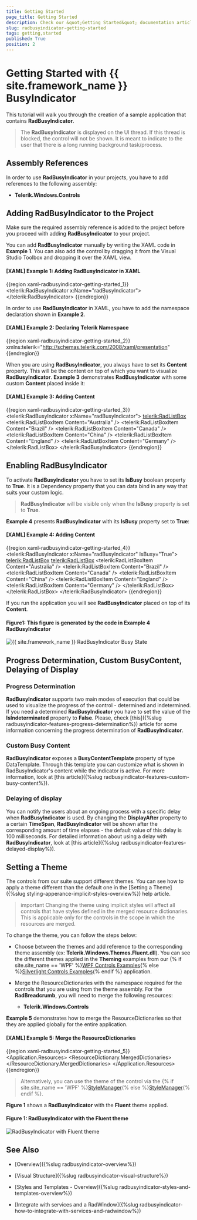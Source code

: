 ```yaml
---
title: Getting Started
page_title: Getting Started
description: Check our &quot;Getting Started&quot; documentation article for the RadBusyIndicator {{ site.framework_name }} control.
slug: radbusyindicator-getting-started
tags: getting,started
published: True
position: 2
---
```


# Getting Started with {{ site.framework_name }} BusyIndicator

This tutorial will walk you through the creation of a sample application that contains __RadBusyIndicator__. 

> The __RadBusyIndicator__ is displayed on the UI thread. If this thread is blocked, the control will not be shown. It is meant to indicate to the user that there is a long running background task/process.

## Assembly References

In order to use __RadBusyIndicator__ in your projects, you have to add references to the following assembly:	

* __Telerik.Windows.Controls__

## Adding RadBusyIndicator to the Project

Make sure the required assembly reference is added to the project before you proceed with adding __RadBusyIndicator__ to your project.

You can add __RadBusyIndicator__ manually by writing the XAML code in __Example 1__. You can also add the control by dragging it from the Visual Studio Toolbox and dropping it over the XAML view.

#### __[XAML] Example 1: Adding RadBusyIndicator in XAML__

{{region xaml-radbusyindicator-getting-started_1}}
	<telerik:RadBusyIndicator x:Name="radBusyIndicator">
	    <!--Some Content-->
	</telerik:RadBusyIndicator>
{{endregion}}

In order to use __RadBusyIndicator__ in XAML, you have to add the namespace declaration shown in __Example 2__.

#### __[XAML] Example 2: Declaring Telerik Namespace__

{{region xaml-radbusyindicator-getting-started_2}}
    xmlns:telerik="http://schemas.telerik.com/2008/xaml/presentation"
{{endregion}}

When you are using __RadBusyIndicator__, you always have to set its __Content__ property. This will be the content on top of which you want to visualize __RadBusyIndicator__. __Example 3__ demonstrates __RadBusyIndicator__ with some custom __Content__ placed inside it:

#### __[XAML] Example 3: Adding Content__

{{region xaml-radbusyindicator-getting-started_3}}
     <telerik:RadBusyIndicator x:Name="radBusyIndicator">
        <Grid>
            <telerik:RadListBox>
                <telerik:RadListBoxItem Content="Australia" />
                <telerik:RadListBoxItem Content="Brazil" />
                <telerik:RadListBoxItem Content="Canada" />
                <telerik:RadListBoxItem Content="China" />
                <telerik:RadListBoxItem Content="England" />
                <telerik:RadListBoxItem Content="Germany" />
            </telerik:RadListBox>
        </Grid>
    </telerik:RadBusyIndicator>
{{endregion}}

## Enabling RadBusyIndicator

To activate __RadBusyIndicator__ you have to set its __IsBusy__ boolean property to __True__. It is a Dependency property that you can data bind in any way that suits your custom logic.

>__RadBusyIndicator__ will be visible only when the __IsBusy__ property is set to __True__.

__Example 4__ presents __RadBusyIndicator__ with its __IsBusy__ property set to __True__:

#### __[XAML] Example 4: Adding Content__

{{region xaml-radbusyindicator-getting-started_4}}
     <telerik:RadBusyIndicator x:Name="radBusyIndicator" IsBusy="True">
        <Grid>
            <telerik:RadListBox>
                <telerik:RadListBox>
                    <telerik:RadListBoxItem Content="Australia" />
                    <telerik:RadListBoxItem Content="Brazil" />
                    <telerik:RadListBoxItem Content="Canada" />
                    <telerik:RadListBoxItem Content="China" />
                    <telerik:RadListBoxItem Content="England" />
                    <telerik:RadListBoxItem Content="Germany" />
                </telerik:RadListBox>
            </telerik:RadListBox>
        </Grid>
    </telerik:RadBusyIndicator>
{{endregion}}

If you run the application you will see __RadBusyIndicator__ placed on top of its __Content__.

#### __Figure1: This figure is generated by the code in Example 4 RadBusyIndicator__

![{{ site.framework_name }} RadBusyIndicator Busy State](images/RadBusyIndicator_GettingStarted_1.png)

## Progress Determination, Custom BusyContent, Delaying of Display

### Progress Determination

__RadBusyIndicator__  supports two main modes of execution that could be used to visualize the progress of the control - determined and indetermined. If you need a determined __RadBusyIndicator__ you have to set the value of the __IsIndeterminated__ property to __False__. Please, check [this]({%slug radbusyindicator-features-progress-determination%}) article for some information concerning the progress determination of __RadBusyIndicator__.

### Custom Busy Content

__RadBusyIndicator__ exposes a __BusyContentTemplate__ property of type DataTemplate. Through this template you can customize what is shown in RadBusyIndicator's content while the indicator is active. For more information, look at [this article]({%slug radbusyindicator-features-custom-busy-content%}).

### Delaying of display

You can notify the users about an ongoing process with a specific delay when __RadBusyIndicator__ is used. By changing the __DisplayAfter__ property to a certain __TimeSpan__, __RadBusyIndicator__ will be shown after the corresponding amount of time elapses - the default value of this delay is 100 milliseconds. For detailed information about using a delay with __RadBusyIndicator__, look at [this article]({%slug radbusyindicator-features-delayed-display%}).

## Setting a Theme

The controls from our suite support different themes. You can see how to apply a theme different than the default one in the [Setting a Theme]({%slug styling-apperance-implicit-styles-overview%}) help article.

>important Changing the theme using implicit styles will affect all controls that have styles defined in the merged resource dictionaries. This is applicable only for the controls in the scope in which the resources are merged. 

To change the theme, you can follow the steps below:

* Choose between the themes and add reference to the corresponding theme assembly (ex: **Telerik.Windows.Themes.Fluent.dll**). You can see the different themes applied in the **Theming** examples from our {% if site.site_name == 'WPF' %}[WPF Controls Examples](https://demos.telerik.com/wpf/){% else %}[Silverlight Controls Examples](https://demos.telerik.com/silverlight/#BusyIndicator/Theming){% endif %} application.

* Merge the ResourceDictionaries with the namespace required for the controls that you are using from the theme assembly. For the __RadBreadcrumb__, you will need to merge the following resources:

	* __Telerik.Windows.Controls__

__Example 5__ demonstrates how to merge the ResourceDictionaries so that they are applied globally for the entire application.

#### __[XAML] Example 5: Merge the ResourceDictionaries__  
{{region xaml-radbusyindicator-getting-started_5}}
	<Application.Resources>
		<ResourceDictionary>
			<ResourceDictionary.MergedDictionaries>
				<ResourceDictionary Source="/Telerik.Windows.Themes.Fluent;component/Themes/System.Windows.xaml"/>
				<ResourceDictionary Source="/Telerik.Windows.Themes.Fluent;component/Themes/Telerik.Windows.Controls.xaml"/>
			</ResourceDictionary.MergedDictionaries>
		</ResourceDictionary>
	</Application.Resources>
{{endregion}}

>Alternatively, you can use the theme of the control via the {% if site.site_name == 'WPF' %}[StyleManager](https://docs.telerik.com/devtools/wpf/styling-and-appearance/stylemanager/common-styling-apperance-setting-theme-wpf){% else %}[StyleManager](https://docs.telerik.com/devtools/silverlight/styling-and-appearance/stylemanager/common-styling-apperance-setting-theme){% endif %}.

__Figure 1__ shows a __RadBusyIndicator__ with the **Fluent** theme applied.
	
#### __Figure 1: RadBusyIndicator with the Fluent theme__
![RadBusyIndicator with Fluent theme](images/radbusyindicator-setting-theme.png)

## See Also

 * [Overview]({%slug radbusyindicator-overview%})

 * [Visual Structure]({%slug radbusyindicator-visual-structure%})

 * [Styles and Templates - Overview]({%slug radbusyindicator-styles-and-templates-overview%})

 * [Integrate with services and a RadWindow]({%slug radbusyindicator-how-to-integrate-with-services-and-radwindow%})
